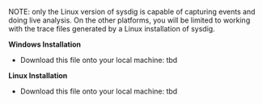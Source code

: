 NOTE: only the Linux version of sysdig is capable of capturing events and doing live analysis. On the other platforms, you will be limited to working with the trace files generated by a Linux installation of sysdig.

**Windows Installation**
* Download this file onto your local machine: tbd

**Linux Installation**
* Download this file onto your local machine: tbd